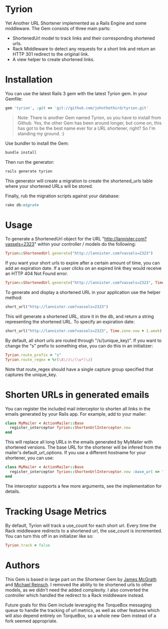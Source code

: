 Tyrion
======

Yet Another URL Shortener implemented as a Rails Engine and some middleware. The Gem consists of three main parts:

* ShortenedUrl model to track links and their corresponding shortened urls.
* Rack Middleware to detect any requests for a short link and return an HTTP 301 redirect to the original link.
* A view helper to create shortened links.

Installation
============
You can use the latest Rails 3 gem with the latest Tyrion gem. In your Gemfile:

  ```ruby
  gem 'tyrion', :git => 'git://github.com/johnthethird/tyrion.git'
  ```

> Note: There is another Gem named Tyrion, so you have to install from Github.  Yes, the other Gem has been around longer, but come on, this has got to be the best name ever for a URL shortener, right? So I'm standing my ground. :)


Use bundler to install the Gem:

  ```ruby
  bundle install
  ```

Then run the generator:

  ```ruby
  rails generate tyrion
  ```

This generator will create a migration to create the shortened_urls table where your shortened URLs will be stored.

Finally, rub the migration scripts against your database:

  ```ruby
  rake db:migrate
  ```

Usage
=====

To generate a ShortenedUrl object for the URL "http://lannister.com?vassels=2323" within your controller / models do the following:

  ```ruby
  Tyrion::ShortenedUrl.generate("http://lannister.com?vassels=2323")
  ```

If you want your short urls to expire after a certain amount of time, you can add an expiration date. If a user clicks on an expired link they would receive an HTTP 404 Not Found error.

  ```ruby
  Tyrion::ShortenedUrl.generate("http://lannister.com?vassels=2323", Time.zone.now + 1.week)
  ```

To generate and display a shortened URL in your application use the helper method:

  ```ruby
  short_url("http://lannister.com?vassels=2323")
  ```

This will generate a shortened URL, store it in the db, and return a string representing the shortened URL. To specify an expiration date:

  ```ruby
  short_url("http://lannister.com?vassels=2323", Time.zone.now + 1.week)
  ```

By default, all short urls are routed through "/s/(unique_key)". If you want to change the "s" prefix to something else, you can do this in an initializer:

  ```ruby
  Tyrion.route_prefix = "z"
  Tyrion.route_regex = %r(\A\/z\/(\w*)\z)
  ```

Note that route_regex should have a single capture group specified that captures the unique_key.


Shorten URLs in generated emails
================================

You can register the included mail interceptor to shorten all links in the emails generated by your Rails app. For example, add to your mailer:

  ```ruby
  class MyMailer < ActionMailer::Base
    register_interceptor Tyrion::ShortenUrlInterceptor.new
  end
  ```

This will replace all long URLs in the emails generated by MyMailer with shortened versions. The base URL for the shortener will be infered from the mailer's default_url_options. If you use a different hostname for your shortener, you can use:

  ```ruby
  class MyMailer < ActionMailer::Base
    register_interceptor Tyrion::ShortenUrlInterceptor.new :base_url => "http://shortener.host"
  end
  ```

The interceptor supports a few more arguments, see the implementation for details.

Tracking Usage Metrics
======================

By default, Tyrion will track a use_count for each short url. Every time the Rack middleware redirects to a shortened url, the use_count is incremented. You can turn this off in an initializer like so:

  ```ruby
  Tyrion.track = false
  ```


Authors
=======

This Gem is based in large part on the Shortener Gem by [James McGrath](https://github.com/jpmcgrath) and [Michael Reinsch](https://github.com/mreinsch). I removed the ability to tie shortened urls to other models, as we didn't need the added complexity. I also converted the controller which handled the redirect to a Rack middleware instead.

Future goals for this Gem include leveraging the TorqueBox messaging queue to handle the tracking of url metrics, as well as other features which will also depend entirely on TorqueBox, so a whole new Gem instead of a fork seemed appropriate.



